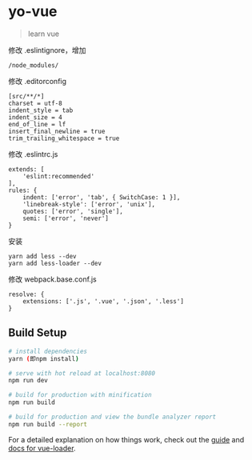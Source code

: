 # yo-vue

> learn vue

修改 .eslintignore，增加
```
/node_modules/
```

修改 .editorconfig
```
[src/**/*]
charset = utf-8
indent_style = tab
indent_size = 4
end_of_line = lf
insert_final_newline = true
trim_trailing_whitespace = true
```

修改 .eslintrc.js
```
extends: [
	'eslint:recommended'
],
rules: {
	indent: ['error', 'tab', { SwitchCase: 1 }],
	'linebreak-style': ['error', 'unix'],
	quotes: ['error', 'single'],
	semi: ['error', 'never']
}
```

安装
```
yarn add less --dev
yarn add less-loader --dev
```

修改 webpack.base.conf.js
```
resolve: {
    extensions: ['.js', '.vue', '.json', '.less']
}
```



## Build Setup

``` bash
# install dependencies
yarn (即npm install)

# serve with hot reload at localhost:8080
npm run dev

# build for production with minification
npm run build

# build for production and view the bundle analyzer report
npm run build --report
```

For a detailed explanation on how things work, check out the [guide](http://vuejs-templates.github.io/webpack/) and [docs for vue-loader](http://vuejs.github.io/vue-loader).
